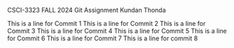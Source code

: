 CSCI-3323 FALL 2024
Git Assignment
Kundan Thonda

This is a line for Commit 1
This is a line for Commit 2
This is a line for Commit 3
This is a line for Commit 4
This is a line for Commit 5
This is a line for Commit 6
This is a line for Commit 7
This is a line for commit 8

